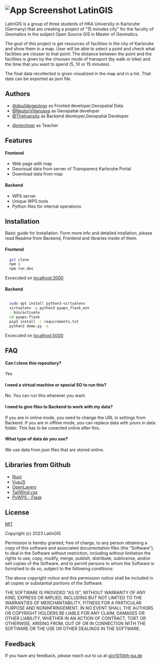 
# ![App Screenshot](https://lh3.googleusercontent.com/drive-viewer/AEYmBYRWd3wgwQx6aUH5rhu3h70CAQneGC_X9JVhcU9z2eIrAXTQizTrAzTpayw1jDifkA6OpSF7JZso1Gqs4dqBT1ATVk-XJg=w150-h320) LatinGIS

LatinGIS is a group of three students of HKA University in Karlsruhe (Germany) that are creating a project of "15 minutes city" for the faculty of Geomatics in the subject Open Source GIS in Master of Geomatics.

The goal of this project is get resources of facilities in the city of Karlsruhe and show them in a map. User will be able to select a point and check what facilities are closser to that point. The distance between the point and the facilities is given by the choosen mode of transport (by walk or bike) and the time that you want to spend (5, 10 or 15 minutes).

The final data recollected is given visualized in the map and in a list. That data can be exported as json file.
## Authors

- [@dpulidogeology](https://github.com/dpulidogeology)  as Fronted developer,Geospatial Data
- [@NestorVillanueva](https://github.com/NestorVillanueva) as Geospatial developer
- [@TheIvansito](https://github.com/TheIvansito) as Backend developer,Geospatial Developer
+ [@mlechner](https://github.com/mlechner) as Teacher


## Features

#### Frontend
+ Web page with map
+ Geovisual data from server of Transparenz Karlsruhe Portal
+ Download data from map
#### Backend
- WPS server
- Unique WPS tools
- Python files for internal operations


## Installation

Basic guide for Installation. Form more info and detailed intallation, please read Readme from Backend, Frontend and libraries inside of them.

#### Frontend
```bash
  git clone
  npm i
  npm run dev
```
Excecuted on [localhost:3000](localhost:3000)

#### Backend
```bash

  sudo apt install python3-virtualenv
  virtualenv -p python3 pywps_flask_env
  . bin/activate
  cd pywps-flask
  pip3 install -r requirements.txt
  python3 demo.py -a
```
Excecuted on [localhost:5000](localhost:5000)
## FAQ

#### Can I clone this repository?

Yes

#### I need a virtual machine or special SO to run this?

No. You can run this wherever you want.

#### I need to give files to Backend to work with my data?

If you are in online mode, you need to change the URL in settings from Backend.
If you are in offline mode, you can replace data with yours in data folder. This has to be conected online after this.

#### What type of data do you use?

We use data from json files that are stored online.



## Libraries from Github

 - [Nuxt](https://nuxt.com/)
 - [VueJS](https://vuejs.org/)
 - [OpenLayers](https://openlayers.org/)
 - [TailWind css](https://tailwindcss.com/)
 - [PyWPS - Flask](https://github.com/geopython/pywps-flask)


## License

[MIT](https://choosealicense.com/licenses/mit/)

Copyright (c) 2023 LatinGIS

Permission is hereby granted, free of charge, to any person obtaining a copy
of this software and associated documentation files (the "Software"), to deal
in the Software without restriction, including without limitation the rights
to use, copy, modify, merge, publish, distribute, sublicense, and/or sell
copies of the Software, and to permit persons to whom the Software is
furnished to do so, subject to the following conditions:

The above copyright notice and this permission notice shall be included in all
copies or substantial portions of the Software.

THE SOFTWARE IS PROVIDED "AS IS", WITHOUT WARRANTY OF ANY KIND, EXPRESS OR
IMPLIED, INCLUDING BUT NOT LIMITED TO THE WARRANTIES OF MERCHANTABILITY,
FITNESS FOR A PARTICULAR PURPOSE AND NONINFRINGEMENT. IN NO EVENT SHALL THE
AUTHORS OR COPYRIGHT HOLDERS BE LIABLE FOR ANY CLAIM, DAMAGES OR OTHER
LIABILITY, WHETHER IN AN ACTION OF CONTRACT, TORT OR OTHERWISE, ARISING FROM,
OUT OF OR IN CONNECTION WITH THE SOFTWARE OR THE USE OR OTHER DEALINGS IN THE
SOFTWARE.
## Feedback

If you have any feedback, please reach out to us at siiv1011@h-ka.de

